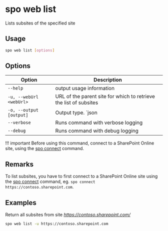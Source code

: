 # spo web list

Lists subsites of the specified site

## Usage

```sh
spo web list [options]
```

## Options

Option|Description
------|-----------
`--help`|output usage information
`-u, --webUrl <webUrl>`|URL of the parent site for which to retrieve the list of subsites
`-o, --output [output]`|Output type. `json|text`. Default `text`
`--verbose`|Runs command with verbose logging
`--debug`|Runs command with debug logging

!!! important
    Before using this command, connect to a SharePoint Online site, using the [spo connect](../connect.md) command.

## Remarks

To list subsites, you have to first connect to a SharePoint Online site using the [spo connect](../connect.md) command, eg. `spo connect https://contoso.sharepoint.com`.

## Examples

Return all subsites from site _https://contoso.sharepoint.com/_

```sh
spo web list -u https://contoso.sharepoint.com
```